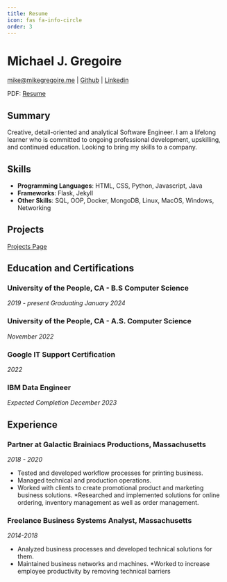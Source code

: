 ```yaml
---
title: Resume
icon: fas fa-info-circle
order: 3
---
```


# Michael J. Gregoire

[mike@mikegregoire.me](mailto:mike@mikegregoire.me) | [Github](https://github.com/mgregoire254) | [Linkedin](https://www.linkedin.com/in/mgregoire254/)

PDF: <a href="http://mgregoire254.github.io/assets/MikeGregoireResume.pdf" target="_blank">Resume</a>

## Summary
Creative, detail-oriented and analytical Software Engineer. I am a lifelong learner who is committed to ongoing professional development, upskilling, and continued education. Looking to bring my skills to a company.

## Skills
* **Programming Languages**: HTML, CSS, Python, Javascript, Java
* **Frameworks**: Flask, Jekyll
* **Other Skills**: SQL, OOP, Docker, MongoDB, Linux, MacOS, Windows, Networking

## Projects
[Projects Page](https://mikegregoire.me/projects/)

## Education and Certifications
### University of the People, CA - B.S Computer Science
*2019 - present*
*Graduating January 2024*

### University of the People, CA - A.S. Computer Science
*November 2022*

### Google IT Support Certification
*2022*

### IBM Data Engineer
*Expected Completion December 2023*

## Experience
### Partner at Galactic Brainiacs Productions, Massachusetts
*2018 - 2020*
* Tested and developed workflow processes for printing business.
* Managed technical and production operations.
* Worked with clients to create promotional product and marketing business solutions.
*Researched and implemented solutions for online ordering, inventory management as well as order management.

### Freelance Business Systems Analyst, Massachusetts
*2014-2018*
* Analyzed business processes and developed technical solutions for them.
* Maintained business networks and machines.
*Worked to increase employee productivity by removing technical barriers